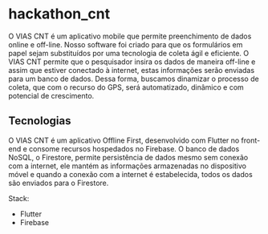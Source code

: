 # hackathon_cnt

O VIAS CNT é um aplicativo mobile que permite preenchimento de dados online e off-line. Nosso software foi criado para que os formulários em papel sejam substituídos por uma tecnologia de coleta ágil e eficiente. O VIAS CNT permite que o pesquisador insira os dados de maneira off-line e assim que estiver conectado à internet, estas informações serão enviadas para um banco de dados. Dessa forma, buscamos dinamizar o processo de coleta, que com o recurso do GPS, será automatizado, dinâmico e com potencial de crescimento.

## Tecnologias

O VIAS CNT é um aplicativo Offline First, desenvolvido com Flutter no front-end e consome recursos hospedados no Firebase. O banco de dados NoSQL, o Firestore, permite persistência de dados mesmo sem conexão com a internet, ele mantém as informações armazenadas no dispositivo móvel e quando a conexão com a internet é estabelecida, todos os dados são enviados para o Firestore.

Stack:

- Flutter
- Firebase
